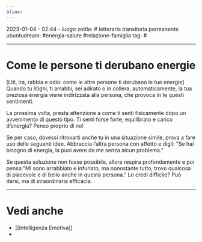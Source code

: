 ```yaml
---
alias: 
---
```

2023-01-04 - 02:44 - *luogo*
zettle: # letteraria transitoria permanente
ubuntudream: #energia-salute #relazione-famiglia
tag: #

---
# Come le persone ti derubano energie
[Liti, ira, rabbia e odio: come le altre persone ti derubano le tue energie]
Quando tu litighi, ti arrabbi, sei adirato o in collera, automaticamente, la tua preziosa energia viene indirizzata alla persona, che provoca in te questi sentimenti.

La prossima volta, presta attenzione a come ti senti fisicamente dopo un avvenimento di questo tipo. Ti senti forse forte, equilibrato e carico d’energia? Penso proprio di no!

Se per caso, dovessi ritrovarti anche tu in una situazione simile, prova a fare uso delle seguenti idee. Abbraccia l’altra persona con affetto e digli:
”Se hai bisogno di energia, la puoi avere da me senza alcun problema.” 

Se questa soluzione non fosse possibile, allora respira profondamente e poi pensa:”Mi sono arrabbiato e infuriato, ma nonostante tutto, trovo qualcosa di piacevole e di bello anche in questa persona.” Lo credi difficile? Può darsi, ma di straordinaria efficacia.



---
# Vedi anche
- [[Intelligenza Emotiva]]
- 
